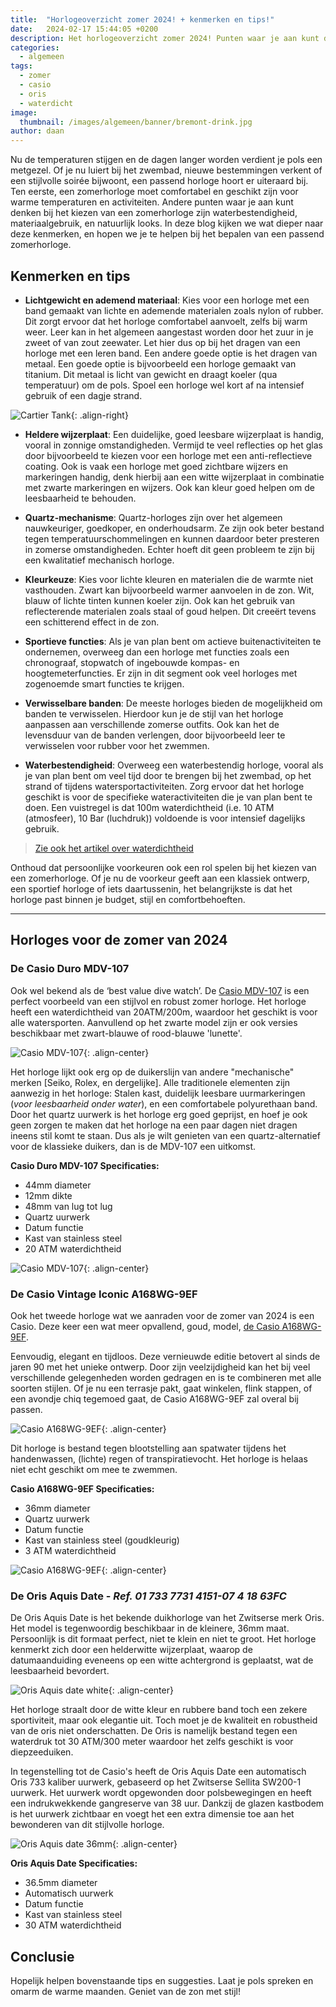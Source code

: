 ```yaml
---
title:  "Horlogeoverzicht zomer 2024! + kenmerken en tips!"
date:   2024-02-17 15:44:05 +0200
description: Het horlogeoverzicht zomer 2024! Punten waar je aan kunt denken bij het kiezen van een zomerhorloge zijn waterbestendigheid, materiaalgebruik, en natuurlijk looks. In deze blog kijken we wat dieper naar deze kenmerken, en hopen we je te helpen bij het bepalen van een passend zomerhorloge.
categories:
  - algemeen
tags:
  - zomer
  - casio
  - oris
  - waterdicht
image: 
  thumbnail: /images/algemeen/banner/bremont-drink.jpg
author: daan
---
```

Nu de temperaturen stijgen en de dagen langer worden verdient je pols een metgezel. Of je nu luiert bij het zwembad, nieuwe bestemmingen verkent of een stijlvolle soirée bijwoont, een passend horloge hoort er uiteraard bij. Ten eerste, een zomerhorloge moet comfortabel en geschikt zijn voor warme temperaturen en activiteiten. Andere punten waar je aan kunt denken bij het kiezen van een zomerhorloge zijn waterbestendigheid, materiaalgebruik, en natuurlijk looks. In deze blog kijken we wat dieper naar deze kenmerken, en hopen we je te helpen bij het bepalen van een passend zomerhorloge.

## Kenmerken en tips
* **Lichtgewicht en ademend materiaal**: Kies voor een horloge met een band gemaakt van lichte en ademende materialen zoals nylon of rubber. Dit zorgt ervoor dat het horloge comfortabel aanvoelt, zelfs bij warm weer. Leer kan in het algemeen aangestast worden door het zuur in je zweet of van zout zeewater. Let hier dus op bij het dragen van een horloge met een leren band. Een andere goede optie is het dragen van metaal. Een goede optie is bijvoorbeeld een horloge gemaakt van titanium. Dit metaal is licht van gewicht en draagt koeler (qua temperatuur) om de pols. Spoel een horloge wel kort af na intensief gebruik of een dagje strand.

![Cartier Tank](/images/horloges/cartier/tank-zomer.png){: .align-right}

* **Heldere wijzerplaat**: Een duidelijke, goed leesbare wijzerplaat is handig, vooral in zonnige omstandigheden. Vermijd te veel reflecties op het glas door bijvoorbeeld te kiezen voor een horloge met een anti-reflectieve coating. Ook is vaak een horloge met goed zichtbare wijzers en markeringen handig, denk hierbij aan een witte wijzerplaat in combinatie met zwarte markeringen en wijzers. Ook kan kleur goed helpen om de leesbaarheid te behouden.

* **Quartz-mechanisme**: Quartz-horloges zijn over het algemeen nauwkeuriger, goedkoper, en onderhoudsarm. Ze zijn ook beter bestand tegen temperatuurschommelingen en kunnen daardoor beter presteren in zomerse omstandigheden. Echter hoeft dit geen probleem te zijn bij een kwalitatief mechanisch horloge.

* **Kleurkeuze**: Kies voor lichte kleuren en materialen die de warmte niet vasthouden. Zwart kan bijvoorbeeld warmer aanvoelen in de zon. Wit, blauw of lichte tinten kunnen koeler zijn. Ook kan het gebruik van reflecterende materialen zoals staal of goud helpen. Dit creeërt tevens een schitterend effect in de zon.

* **Sportieve functies**: Als je van plan bent om actieve buitenactiviteiten te ondernemen, overweeg dan een horloge met functies zoals een chronograaf, stopwatch of ingebouwde kompas- en hoogtemeterfuncties. Er zijn in dit segment ook veel horloges met zogenoemde smart functies te krijgen.

* **Verwisselbare banden**: De meeste horloges bieden de mogelijkheid om banden te verwisselen. Hierdoor kun je de stijl van het horloge aanpassen aan verschillende zomerse outfits. Ook kan het de levensduur van de banden verlengen, door bijvoorbeeld leer te verwisselen voor rubber voor het zwemmen.

* **Waterbestendigheid**: Overweeg een waterbestendig horloge, vooral als je van plan bent om veel tijd door te brengen bij het zwembad, op het strand of tijdens watersportactiviteiten. Zorg ervoor dat het horloge geschikt is voor de specifieke wateractiviteiten die je van plan bent te doen. Een vuistregel is dat 100m waterdichtheid (i.e. 10 ATM (atmosfeer), 10 Bar (luchdruk)) voldoende is voor intensief dagelijks gebruik.

> [Zie ook het artikel over waterdichtheid](/algemeen/waterdicht)

Onthoud dat persoonlijke voorkeuren ook een rol spelen bij het kiezen van een zomerhorloge. Of je nu de voorkeur geeft aan een klassiek ontwerp, een sportief horloge of iets daartussenin, het belangrijkste is dat het horloge past binnen je budget, stijl en comfortbehoeften.

***

## Horloges voor de zomer van 2024

### De Casio Duro MDV-107
Ook wel bekend als de ‘best value dive watch’. De <a target="_blank" href="https://partner.bol.com/click/click?p=2&t=url&s=1321762&f=TXL&url=https%3A%2F%2Fwww.bol.com%2Fnl%2Fnl%2Ff%2Fcasio-collection-men-horloge%2F9300000082073914%2F&name=Casio%20Collection%20MDV-107-1A1VEF%20Herenhorloge%204...">Casio MDV-107</a> is een perfect voorbeeld van een stijlvol en robust zomer horloge. Het horloge heeft een waterdichtheid van 20ATM/200m, waardoor het geschikt is voor alle watersporten. Aanvullend op het zwarte model zijn er ook versies beschikbaar met zwart-blauwe of rood-blauwe 'lunette'. 

![Casio MDV-107](/images/horloges/casio/mdv-107.jpg){: .align-center}

Het horloge lijkt ook erg op de duikerslijn van andere "mechanische" merken [Seiko, Rolex, en dergelijke]. Alle traditionele elementen zijn aanwezig in het horloge: Stalen kast, duidelijk leesbare uurmarkeringen (_voor leesbaarheid onder water_), en een comfortabele polyurethaan band. Door het quartz uurwerk is het horloge erg goed geprijst, en hoef je ook geen zorgen te maken dat het horloge na een paar dagen niet dragen ineens stil komt te staan. Dus als je wilt genieten van een quartz-alternatief voor de klassieke duikers, dan is de MDV-107 een uitkomst.

<center><script type="text/javascript">var bol_sitebar_v2={"id":"bol_1708183315825", "baseUrl":"partner.bol.com","productId":"9300000082073914","familyId":"9300000082073914","siteId":"1321762","target":true,"rating":true,"price":true,"deliveryDescription":true,"button":true,"linkName":"Casio%20Collection%20MDV-107-1A1VEF%20Herenhorloge%204...","linkSubId":""};</script><script type="text/javascript" src="https://partner.bol.com/promotion/static/js/partnerProductlinkV2.js" id="bol_1708183315825"></script></center>

**Casio Duro MDV-107 Specificaties:**
* 44mm diameter
* 12mm dikte
* 48mm van lug tot lug
* Quartz uurwerk
* Datum functie
* Kast van stainless steel
* 20 ATM waterdichtheid

![Casio MDV-107](/images/horloges/casio/mdv-107-br.jpg){: .align-center}

### De Casio Vintage Iconic A168WG-9EF
Ook het tweede horloge wat we aanraden voor de zomer van 2024 is een Casio. Deze keer een wat meer opvallend, goud, model, <a target="_blank" href="https://partner.bol.com/click/click?p=2&t=url&s=1321762&f=TXL&url=https%3A%2F%2Fwww.bol.com%2Fnl%2Fnl%2Fp%2Fcasio-vintage-iconic-a168wg-9ef-unisex-horloge-36-3-mm-goudkleurig%2F9200000026739657%2F&name=Casio%20Vintage%20Iconic%20A168WG-9EF%20Unisex%20Horloge...">de Casio A168WG-9EF</a>.

Eenvoudig, elegant en tijdloos. Deze vernieuwde editie betovert al sinds de jaren 90 met het unieke ontwerp. Door zijn veelzijdigheid kan het bij veel verschillende gelegenheden worden gedragen en is te combineren met alle soorten stijlen. Of je nu een terrasje pakt, gaat winkelen, flink stappen, of een avondje chiq tegemoed gaat, de Casio A168WG-9EF zal overal bij passen.

![Casio A168WG-9EF](/images/horloges/casio/A168WG-9EF-arm.jpg){: .align-center}

Dit horloge is bestand tegen blootstelling aan spatwater tijdens het handenwassen, (lichte) regen of transpiratievocht. Het horloge is helaas niet echt geschikt om mee te zwemmen.

<center><script type="text/javascript">var bol_sitebar_v2={"id":"bol_1708184120593", "baseUrl":"partner.bol.com","productId":"9200000026739657","familyId":"","siteId":"1321762","target":true,"rating":true,"price":true,"deliveryDescription":true,"button":true,"linkName":"Casio%20Vintage%20Iconic%20A168WG-9EF%20Unisex%20Horloge...","linkSubId":""};</script><script type="text/javascript" src="https://partner.bol.com/promotion/static/js/partnerProductlinkV2.js" id="bol_1708184120593"></script></center>

**Casio A168WG-9EF Specificaties:**
* 36mm diameter
* Quartz uurwerk
* Datum functie
* Kast van stainless steel (goudkleurig)
* 3 ATM waterdichtheid

![Casio A168WG-9EF](/images/horloges/casio/A168WG-9EF.png){: .align-center}

### De Oris Aquis Date - _Ref. 01 733 7731 4151-07 4 18 63FC_
De Oris Aquis Date is het bekende duikhorloge van het Zwitserse merk Oris. Het model is tegenwoordig beschikbaar in de kleinere, 36mm maat. Persoonlijk is dit formaat perfect, niet te klein en niet te groot. Het horloge kenmerkt zich door een helderwitte wijzerplaat, waarop de datumaanduiding eveneens op een witte achtergrond is geplaatst, wat de leesbaarheid bevordert. 

![Oris Aquis date white](/images/horloges/oris/aquis-date-white.png){: .align-center}

Het horloge straalt door de witte kleur en rubbere band toch een zekere sportiviteit, maar ook elegantie uit. Toch moet je de kwaliteit en robustheid van de oris niet onderschatten. De Oris is namelijk bestand tegen een waterdruk tot 30 ATM/300 meter waardoor het zelfs geschikt is voor diepzeeduiken.

In tegenstelling tot de Casio's heeft de Oris Aquis Date een automatisch Oris 733 kaliber uurwerk, gebaseerd op het Zwitserse Sellita SW200-1 uurwerk. Het uurwerk wordt opgewonden door polsbewegingen en heeft een indrukwekkende gangreserve van 38 uur. Dankzij de glazen kastbodem is het uurwerk zichtbaar en voegt het een extra dimensie toe aan het bewonderen van dit stijlvolle horloge.

![Oris Aquis date 36mm](/images/horloges/oris/oris-aquis-36.jpg){: .align-center}

**Oris Aquis Date Specificaties:**
* 36.5mm diameter
* Automatisch uurwerk
* Datum functie
* Kast van stainless steel
* 30 ATM waterdichtheid

## Conclusie
Hopelijk helpen bovenstaande tips en suggesties. Laat je pols spreken en omarm de warme maanden. Geniet van de zon met stijl!


